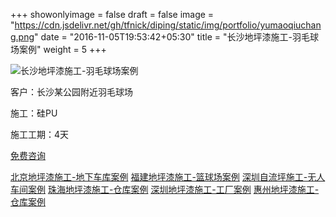 +++
showonlyimage = false
draft = false
image = "https://cdn.jsdelivr.net/gh/tfnick/diping/static/img/portfolio/yumaoqiuchang.png"
date = "2016-11-05T19:53:42+05:30"
title = "长沙地坪漆施工-羽毛球场案例"
weight = 5
+++

![长沙地坪漆施工-羽毛球场案例](https://cdn.jsdelivr.net/gh/tfnick/diping/static/img/portfolio/yumaoqiuchang.png)


客户：长沙某公园附近羽毛球场

施工：硅PU 

施工工期：4天


[免费咨询](/contact/)

[北京地坪漆施工-地下车库案例](/portfolio/work9/)
[福建地坪漆施工-篮球场案例](/portfolio/work7/)
[深圳自流坪施工-无人车间案例](/portfolio/work5/)
[珠海地坪漆施工-仓库案例](/portfolio/work4/)
[深圳地坪漆施工-工厂案例](/portfolio/work3/)
[惠州地坪漆施工-仓库案例](/portfolio/work2/)
